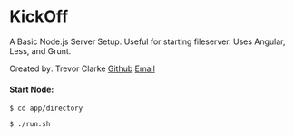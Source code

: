 KickOff
========================

A Basic Node.js Server Setup. Useful for starting fileserver. Uses Angular, Less, and Grunt. 
 
Created by: Trevor Clarke
[Github](https://github.com/TrevorJTClarke)
[Email](mailto:besnoid@gmail.com)

#### Start Node:
<code>$ cd app/directory</code>

<code>$ ./run.sh</code>
